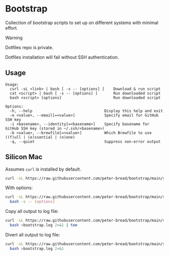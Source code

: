 # Bootstrap

<!-- markdownlint-disable MD013 -->

Collection of bootstrap scripts to set up on different systems with minimal effort.

> [!WARNING]
> Dotfiles repo is private.
>
> Dotfiles installation will fail without SSH authentication.

## Usage

```text
Usage:
  curl -sL <link> | bash [ -s -- [options] ]    Download & run script
  cat <script> | bash [ -s -- [options] ]       Run downloaded script
  bash <script> [options]                       Run downloaded script

Options:
  -h, --help                                Display this help and exit
  -e <value>, --email[=<value>]             Specify email for GitHub SSH key
  -i <basename>, --identity[=<basename>]    Specify basename for GitHub SSH key (stored in ~/.ssh/<basename>)
  -b <value>, --brewfile[=<value>]          Which Brewfile to use ((f)ull | (e)ssential | (n)one)
  -q, --quiet                               Suppress non-error output
```

## Silicon Mac

Assumes `curl` is installed by default.

```sh
curl -sL https://raw.githubusercontent.com/peter-bread/bootstrap/main/silicon-mac.sh | bash
```

With options:

```sh
curl -sL https://raw.githubusercontent.com/peter-bread/bootstrap/main/silicon-mac.sh |
  bash -s -- [options]
```

Copy all output to log file:

```sh
curl -sL https://raw.githubusercontent.com/peter-bread/bootstrap/main/silicon-mac.sh |
  bash >bootstrap.log 2>&1 | tee
```

Divert all output to log file:

```sh
curl -sL https://raw.githubusercontent.com/peter-bread/bootstrap/main/silicon-mac.sh |
  bash >bootstrap.log 2>&1
```
